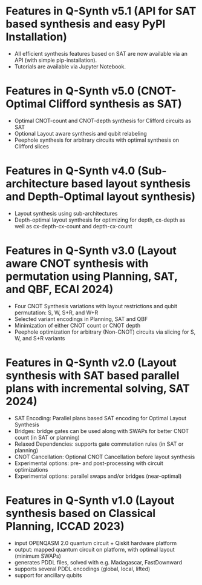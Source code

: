 # Features in Q-Synth v5.1 (API for SAT based synthesis and easy PyPI Installation)
- All efficient synthesis features based on SAT are now available via an API (with simple pip-installation).
- Tutorials are available via Jupyter Notebook.

# Features in Q-Synth v5.0 (CNOT-Optimal Clifford synthesis as SAT)

- Optimal CNOT-count and CNOT-depth synthesis for Clifford circuits as SAT
- Optional Layout aware synthesis and qubit relabeling
- Peephole synthesis for arbitrary circuits with optimal synthesis on Clifford slices

# Features in Q-Synth v4.0 (Sub-architecture based layout synthesis and Depth-Optimal layout synthesis)

- Layout synthesis using sub-architectures
- Depth-optimal layout synthesis for optimizing for depth, cx-depth as well as cx-depth-cx-count and depth-cx-count

# Features in Q-Synth v3.0 (Layout aware CNOT synthesis with permutation using Planning, SAT, and QBF, ECAI 2024)

- Four CNOT Synthesis variations with layout restrictions and qubit permutation: S, W, S+R, and W+R
- Selected variant encodings in Planning, SAT and QBF
- Minimization of either CNOT count or CNOT depth
- Peephole optimization for arbitrary (Non-CNOT) circuits via slicing for S, W, and S+R variants

# Features in Q-Synth v2.0 (Layout synthesis with SAT based parallel plans with incremental solving, SAT 2024)

- SAT Encoding: Parallel plans based SAT encoding for Optimal Layout Synthesis
- Bridges: bridge gates can be used along with SWAPs for better CNOT count (in SAT or planning)
- Relaxed Dependencies: supports gate commutation rules (in SAT or planning)
- CNOT Cancellation: Optional CNOT Cancellation before layout synthesis
- Experimental options: pre- and post-processing with circuit optimizations
- Experimental options: parallel swaps and/or bridges (near-optimal)

# Features in Q-Synth v1.0 (Layout synthesis based on Classical Planning, ICCAD 2023)

- input OPENQASM 2.0 quantum circuit + Qiskit hardware platform
- output: mapped quantum circuit on platform, with optimal layout (minimum SWAPs)
- generates PDDL files, solved with e.g. Madagascar, FastDownward
- supports several PDDL encodings (global, local, lifted)
- support for ancillary qubits
